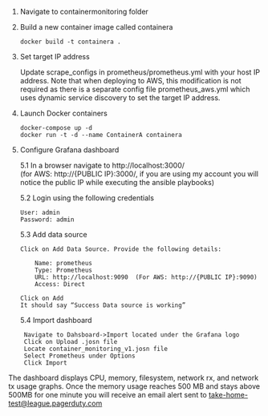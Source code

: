 1. Navigate to containermonitoring folder

2. Build a new container image called containera

       docker build -t containera .

3. Set target IP address

   Update scrape_configs in prometheus/prometheus.yml with your host IP address. Note that when deploying to AWS, this modification is not required as there is a separate config file prometheus_aws.yml which uses dynamic service discovery to set the target IP address.

4. Launch Docker containers

       docker-compose up -d
       docker run -t -d --name ContainerA containera

5. Configure Grafana dashboard

   5.1 In a browser navigate to http://localhost:3000/	       
       (for AWS: http://{PUBLIC IP}:3000/, if you are using my account you will notice the       public IP while executing the ansible playbooks)

   5.2 Login using the following credentials

       User: admin
       Password: admin

   5.3 Add data source

       Click on Add Data Source. Provide the following details:

           Name: prometheus
           Type: Prometheus
           URL: http://localhost:9090  (For AWS: http://{PUBLIC IP}:9090)
           Access: Direct

       Click on Add
       It should say “Success Data source is working”

    5.4 Import dashboard 

        Navigate to Dahsboard->Import located under the Grafana logo
        Click on Upload .josn file
        Locate container_monitoring_v1.josn file
        Select Prometheus under Options
        Click Import

The dashboard displays CPU, memory, filesystem, network rx, and network tx usage graphs. Once the memory usage reaches 500 MB and stays above 500MB for one minute you will receive an email alert sent to take-home-test@league.pagerduty.com 

